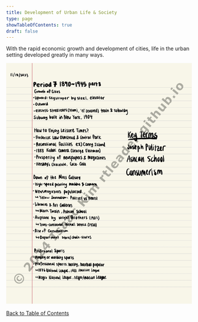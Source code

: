 ```yaml
---
title: Development of Urban Life & Society
type: page
showTableOfContents: true
draft: false
---
```

With the rapid economic growth and development of cities, life in the urban setting developed greatly in many ways.

![](./marked_AP_USHistory_Notes-04.jpg)

[Back to Table of Contents](../)